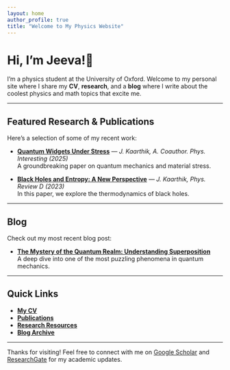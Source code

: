 ```yaml
---
layout: home
author_profile: true
title: "Welcome to My Physics Website"
---
```


# Hi, I’m Jeeva!👋

I’m a physics student at the University of Oxford. Welcome to my personal site where I share my **CV**, **research**, and a **blog** where I write about the coolest physics and math topics that excite me.

---

## Featured Research & Publications

Here’s a selection of some of my recent work:

- **[Quantum Widgets Under Stress](#)** — *J. Kaarthik, A. Coauthor. Phys. Interesting (2025)*  
   A groundbreaking paper on quantum mechanics and material stress.

- **[Black Holes and Entropy: A New Perspective](#)** — *J. Kaarthik, Phys. Review D (2023)*  
   In this paper, we explore the thermodynamics of black holes.

---

## Blog

Check out my most recent blog post:

- **[The Mystery of the Quantum Realm: Understanding Superposition](#)**  
   A deep dive into one of the most puzzling phenomena in quantum mechanics.

---

## Quick Links
- [**My CV**](#)  
- [**Publications**](#)  
- [**Research Resources**](#)  
- [**Blog Archive**](#)

---

Thanks for visiting! Feel free to connect with me on [Google Scholar](https://scholar.google.com/...) and [ResearchGate](https://www.researchgate.net/...) for my academic updates.

